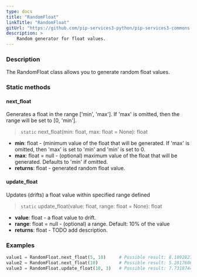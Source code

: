 ```yaml
---
type: docs
title: "RandomFloat"
linkTitle: "RandomFloat"
gitUrl: "https://github.com/pip-services3-python/pip-services3-commons-python"
description: >
    Random generator for float values.
---
```


### Description

The RandomFloat class allows you to generate random float values.

### Static methods

#### next_float
Generates a float in the range ['min', 'max']. If 'max' is omitted, then the range will be set to [0, 'min'].

> `static` next_float(min: float, max:  float = None): float

- **min**: float - (minimum value of the float that will be generated. 
If 'max' is omitted, then 'max' is set to 'min' and 'min' is set to 0.
- **max**: float = null - (optional) maximum value of the float that will be generated. Defaults to 'min' if omitted.
- **returns**: float - generated random float value.

#### update_float
Updates (drifts) a float value within specified range defined

> `static` update_float(value: float, range: float = None): float

- **value**: float - a float value to drift.
- **range**: float = null - (optional) a range. Default: 10% of the value
- **returns**: float - TODO add description.

### Examples

```python
value1 = RandomFloat.next_float(5, 10)     # Possible result: 8.109282778264653
value2 = RandomFloat.next_float(10)        # Possible result: 5.281760648272185
value3 = RandomFloat.update_float(10, 3)   # Possible result: 7.731874405844179
```
